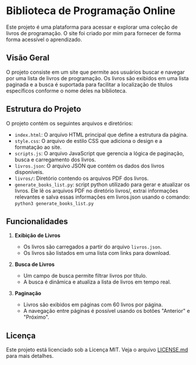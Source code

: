 # Biblioteca de Programação Online

Este projeto é uma plataforma para acessar e explorar uma coleção de livros de programação. O site foi criado por mim para fornecer de forma forma acessível o aprendizado.

## Visão Geral

O projeto consiste em um site que permite aos usuários buscar e navegar por uma lista de livros de programação. Os livros são exibidos em uma lista paginada e a busca é suportada para facilitar a localização de títulos específicos conforme o nome deles na biblioteca.

## Estrutura do Projeto

O projeto contém os seguintes arquivos e diretórios:

- `index.html`: O arquivo HTML principal que define a estrutura da página.
- `style.css`: O arquivo de estilo CSS que adiciona o design e a formatação ao site.
- `scripts.js`: O arquivo JavaScript que gerencia a lógica de paginação, busca e carregamento dos livros.
- `livros.json`: O arquivo JSON que contém os dados dos livros disponíveis.
- `livros/`: Diretório contendo os arquivos PDF dos livros.
- `generate_books_list.py`: script python utilizado para gerar e atualizar os livros. Ele lê os arquivos PDF no diretório livros/, extrai informações relevantes e salva essas informações em livros.json usando o comando: `python3 generate_books_list.py`

## Funcionalidades

1. **Exibição de Livros**
   - Os livros são carregados a partir do arquivo `livros.json`.
   - Os livros são listados em uma lista com links para download.

2. **Busca de Livros**
   - Um campo de busca permite filtrar livros por título.
   - A busca é dinâmica e atualiza a lista de livros em tempo real.

3. **Paginação**
   - Livros são exibidos em páginas com 60 livros por página.
   - A navegação entre páginas é possível usando os botões "Anterior" e "Próximo".

## Licença

Este projeto está licenciado sob a Licença MIT. Veja o arquivo [LICENSE.md](LICENSE.md) para mais detalhes.


